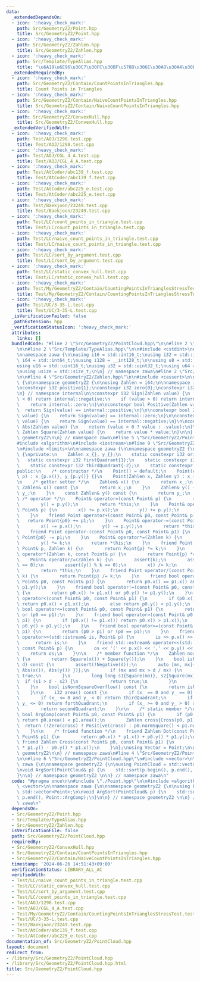 ```yaml
---
data:
  _extendedDependsOn:
  - icon: ':heavy_check_mark:'
    path: Src/GeometryZ2/Point.hpp
    title: Src/GeometryZ2/Point.hpp
  - icon: ':heavy_check_mark:'
    path: Src/GeometryZ2/Zahlen.hpp
    title: Src/GeometryZ2/Zahlen.hpp
  - icon: ':heavy_check_mark:'
    path: Src/Template/TypeAlias.hpp
    title: "\u6A19\u6E96\u30C7\u30FC\u30BF\u578B\u306E\u30A8\u30A4\u30EA\u30A2\u30B9"
  _extendedRequiredBy:
  - icon: ':heavy_check_mark:'
    path: Src/GeometryZ2/Contain/CountPointsInTriangles.hpp
    title: Count Points in Triangles
  - icon: ':heavy_check_mark:'
    path: Src/GeometryZ2/Contain/NaiveCountPointsInTriangles.hpp
    title: Src/GeometryZ2/Contain/NaiveCountPointsInTriangles.hpp
  - icon: ':heavy_check_mark:'
    path: Src/GeometryZ2/ConvexHull.hpp
    title: Src/GeometryZ2/ConvexHull.hpp
  _extendedVerifiedWith:
  - icon: ':heavy_check_mark:'
    path: Test/AOJ/1298.test.cpp
    title: Test/AOJ/1298.test.cpp
  - icon: ':heavy_check_mark:'
    path: Test/AOJ/CGL_4_A.test.cpp
    title: Test/AOJ/CGL_4_A.test.cpp
  - icon: ':heavy_check_mark:'
    path: Test/AtCoder/abc139_f.test.cpp
    title: Test/AtCoder/abc139_f.test.cpp
  - icon: ':heavy_check_mark:'
    path: Test/AtCoder/abc225_e.test.cpp
    title: Test/AtCoder/abc225_e.test.cpp
  - icon: ':heavy_check_mark:'
    path: Test/Baekjoon/23249.test.cpp
    title: Test/Baekjoon/23249.test.cpp
  - icon: ':heavy_check_mark:'
    path: Test/LC/count_points_in_triangle.test.cpp
    title: Test/LC/count_points_in_triangle.test.cpp
  - icon: ':heavy_check_mark:'
    path: Test/LC/naive_count_points_in_triangle.test.cpp
    title: Test/LC/naive_count_points_in_triangle.test.cpp
  - icon: ':heavy_check_mark:'
    path: Test/LC/sort_by_argument.test.cpp
    title: Test/LC/sort_by_argument.test.cpp
  - icon: ':heavy_check_mark:'
    path: Test/LC/static_convex_hull.test.cpp
    title: Test/LC/static_convex_hull.test.cpp
  - icon: ':heavy_check_mark:'
    path: Test/My/GeometryZ2/Contain/CountingPointsInTrianglesStressTest.test.cpp
    title: Test/My/GeometryZ2/Contain/CountingPointsInTrianglesStressTest.test.cpp
  - icon: ':heavy_check_mark:'
    path: Test/UC/3-35-L.test.cpp
    title: Test/UC/3-35-L.test.cpp
  _isVerificationFailed: false
  _pathExtension: hpp
  _verificationStatusIcon: ':heavy_check_mark:'
  attributes:
    links: []
  bundledCode: "#line 2 \"Src/GeometryZ2/PointCloud.hpp\"\n\n#line 2 \"Src/GeometryZ2/Point.hpp\"\
    \n\n#line 2 \"Src/Template/TypeAlias.hpp\"\n\n#include <cstdint>\n#include <cstddef>\n\
    \nnamespace zawa {\n\nusing i16 = std::int16_t;\nusing i32 = std::int32_t;\nusing\
    \ i64 = std::int64_t;\nusing i128 = __int128_t;\n\nusing u8 = std::uint8_t;\n\
    using u16 = std::uint16_t;\nusing u32 = std::uint32_t;\nusing u64 = std::uint64_t;\n\
    \nusing usize = std::size_t;\n\n} // namespace zawa\n#line 2 \"Src/GeometryZ2/Zahlen.hpp\"\
    \n\n#line 4 \"Src/GeometryZ2/Zahlen.hpp\"\n\n#include <cassert>\n\nnamespace zawa\
    \ {\n\nnamespace geometryZ2 {\n\nusing Zahlen = i64;\n\nnamespace internal {\n\
    \nconstexpr i32 positive{1};\nconstexpr i32 zero{0};\nconstexpr i32 negative{-1};\n\
    \n} // namespace internal\n\nconstexpr i32 Sign(Zahlen value) {\n    if (value\
    \ < 0) return internal::negative;\n    if (value > 0) return internal::positive;\n\
    \    return internal::zero;\n}\n\nconstexpr bool Positive(Zahlen value) {\n  \
    \  return Sign(value) == internal::positive;\n}\n\nconstexpr bool Zero(Zahlen\
    \ value) {\n    return Sign(value) == internal::zero;\n}\n\nconstexpr bool Negative(Zahlen\
    \ value) {\n    return Sign(value) == internal::negative;\n}\n\nconstexpr Zahlen\
    \ Abs(Zahlen value) {\n    return (value > 0 ? value : -value);\n}\n\nconstexpr\
    \ Zahlen Square(Zahlen value) {\n    return value * value;\n}\n\n} // namespace\
    \ geometryZ2\n\n} // namespace zawa\n#line 5 \"Src/GeometryZ2/Point.hpp\"\n\n\
    #include <algorithm>\n#include <iostream>\n#line 9 \"Src/GeometryZ2/Point.hpp\"\
    \n#include <limits>\n\nnamespace zawa {\n\nnamespace geometryZ2 {\n\nclass Point\
    \ {\nprivate:\n    Zahlen x_{}, y_{};\n    static constexpr i32 origin{0};\n \
    \   static constexpr i32 firstQuadrant{1};\n    static constexpr i32 secondQuadrant{2};\n\
    \    static constexpr i32 thirdQuadrant{-2};\n    static constexpr i32 forthQuadrant{-1};\n\
    public:\n    /* constructor */\n    Point() = default;\n    Point(const Point&\
    \ p) : x_{p.x()}, y_{p.y()} {}\n    Point(Zahlen x, Zahlen y) : x_{x}, y_{y} {}\n\
    \n    /* getter setter */\n    Zahlen& x() {\n        return x_;\n    }\n    const\
    \ Zahlen& x() const {\n        return x_;\n    }\n    Zahlen& y() {\n        return\
    \ y_;\n    }\n    const Zahlen& y() const {\n        return y_;\n    }\n\n   \
    \ /* operator */\n    Point& operator=(const Point& p) {\n        x() = p.x();\n\
    \        y() = p.y();\n        return *this;\n    }\n    Point& operator+=(const\
    \ Point& p) {\n        x() += p.x();\n        y() += p.y();\n        return *this;\n\
    \    }\n    friend Point operator+(const Point& p0, const Point& p1) {\n     \
    \   return Point{p0} += p1;\n    }\n    Point& operator-=(const Point& p) {\n\
    \        x() -= p.x();\n        y() -= p.y();\n        return *this;\n    }\n\
    \    friend Point operator-(const Point& p0, const Point& p1) {\n        return\
    \ Point{p0} -= p1;\n    }\n    Point& operator*=(Zahlen k) {\n        x() *= k;\n\
    \        y() *= k;\n        return *this;\n    }\n    friend Point operator*(const\
    \ Point& p, Zahlen k) {\n        return Point{p} *= k;\n    }\n    friend Point\
    \ operator*(Zahlen k, const Point& p) {\n        return Point{p} *= k;\n    }\n\
    \    Point& operator/=(Zahlen k) {\n        assert(k);\n        assert(x() % k\
    \ == 0);\n        assert(y() % k == 0);\n        x() /= k;\n        y() /= k;\n\
    \        return *this;\n    }\n    friend Point operator/(const Point& p, Zahlen\
    \ k) {\n        return Point{p} /= k;\n    }\n    friend bool operator==(const\
    \ Point& p0, const Point& p1) {\n        return p0.x() == p1.x() and p0.y() ==\
    \ p1.y();\n    }\n    friend bool operator!=(const Point& p0, const Point& p1)\
    \ {\n        return p0.x() != p1.x() or p0.y() != p1.y();\n    }\n    friend bool\
    \ operator<(const Point& p0, const Point& p1) {\n        if (p0.x() != p1.x())\
    \ return p0.x() < p1.x();\n        else return p0.y() < p1.y();\n    }\n    friend\
    \ bool operator<=(const Point& p0, const Point& p1) {\n        return (p0 < p1)\
    \ or (p0 == p1);\n    }\n    friend bool operator>(const Point& p0, const Point&\
    \ p1) {\n        if (p0.x() != p1.x()) return p0.x() > p1.x();\n        else return\
    \ p0.y() > p1.y();\n    }\n    friend bool operator>=(const Point& p0, const Point&\
    \ p1) {\n        return (p0 > p1) or (p0 == p1);\n    }\n    friend std::istream&\
    \ operator>>(std::istream& is, Point& p) {\n        is >> p.x() >> p.y();\n  \
    \      return is;\n    }\n    friend std::ostream& operator<<(std::ostream& os,\
    \ const Point& p) {\n        os << '(' << p.x() << ',' << p.y() << ')';\n    \
    \    return os;\n    }\n\n    /* member function */\n    Zahlen normSquare() const\
    \ {\n        return Square(x()) + Square(y());\n    }\n    bool isNormSquareOver(Zahlen\
    \ d) const {\n        assert(!Negative(d));\n        auto [mn, mx]{std::minmax({\
    \ Abs(x()), Abs(y()) })};\n        if (mx and mx > d / mx) {\n            return\
    \ true;\n        }\n        long long s1{Square(mn)}, s2{Square(mx)};\n      \
    \  if (s1 > d - s2) {\n            return true;\n        }\n        return false;\n\
    \    }\n    bool isNormSquareOverflow() const {\n        return isNormSquareOver(std::numeric_limits<Zahlen>::max());\n\
    \    }\n\n    i32 area() const {\n        if (x_ == 0 and y_ == 0) return origin;\n\
    \        if (x_ <= 0 and y_ < 0) return thirdQuadrant;\n        if (x_ > 0 and\
    \ y_ <= 0) return forthQuadrant;\n        if (x_ >= 0 and y_ > 0) return firstQuadrant;\n\
    \        return secondQuadrant;\n    }\n\n    /* static member */\n    static\
    \ bool ArgComp(const Point& p0, const Point& p1) {\n        if (p0.area() != p1.area())\
    \ return p0.area() < p1.area();\n        Zahlen cross{Cross(p0, p1)};\n      \
    \  return (!Zero(cross) ? Positive(cross) : p0.normSquare() < p1.normSquare());\n\
    \    }\n\n    /* friend function */\n    friend Zahlen Dot(const Point& p0, const\
    \ Point& p1) {\n        return p0.x() * p1.x() + p0.y() * p1.y();\n    }\n   \
    \ friend Zahlen Cross(const Point& p0, const Point& p1) {\n        return p0.x()\
    \ * p1.y() - p0.y() * p1.x();\n    }\n};\nusing Vector = Point;\n\n} // namespace\
    \ geometryZ2\n\n} // namespace zawa\n#line 4 \"Src/GeometryZ2/PointCloud.hpp\"\
    \n\n#line 6 \"Src/GeometryZ2/PointCloud.hpp\"\n#include <vector>\n\nnamespace\
    \ zawa {\n\nnamespace geometryZ2 {\n\nusing PointCloud = std::vector<Point>;\n\
    \nvoid ArgSort(PointCloud& p) {\n    std::sort(p.begin(), p.end(), Point::ArgComp);\n\
    }\n\n} // namespace geometryZ2 \n\n} // namespace zawa\n"
  code: "#pragma once\n\n#include \"./Point.hpp\"\n\n#include <algorithm>\n#include\
    \ <vector>\n\nnamespace zawa {\n\nnamespace geometryZ2 {\n\nusing PointCloud =\
    \ std::vector<Point>;\n\nvoid ArgSort(PointCloud& p) {\n    std::sort(p.begin(),\
    \ p.end(), Point::ArgComp);\n}\n\n} // namespace geometryZ2 \n\n} // namespace\
    \ zawa\n"
  dependsOn:
  - Src/GeometryZ2/Point.hpp
  - Src/Template/TypeAlias.hpp
  - Src/GeometryZ2/Zahlen.hpp
  isVerificationFile: false
  path: Src/GeometryZ2/PointCloud.hpp
  requiredBy:
  - Src/GeometryZ2/ConvexHull.hpp
  - Src/GeometryZ2/Contain/CountPointsInTriangles.hpp
  - Src/GeometryZ2/Contain/NaiveCountPointsInTriangles.hpp
  timestamp: '2024-06-26 14:51:43+09:00'
  verificationStatus: LIBRARY_ALL_AC
  verifiedWith:
  - Test/LC/naive_count_points_in_triangle.test.cpp
  - Test/LC/static_convex_hull.test.cpp
  - Test/LC/sort_by_argument.test.cpp
  - Test/LC/count_points_in_triangle.test.cpp
  - Test/AOJ/1298.test.cpp
  - Test/AOJ/CGL_4_A.test.cpp
  - Test/My/GeometryZ2/Contain/CountingPointsInTrianglesStressTest.test.cpp
  - Test/UC/3-35-L.test.cpp
  - Test/Baekjoon/23249.test.cpp
  - Test/AtCoder/abc139_f.test.cpp
  - Test/AtCoder/abc225_e.test.cpp
documentation_of: Src/GeometryZ2/PointCloud.hpp
layout: document
redirect_from:
- /library/Src/GeometryZ2/PointCloud.hpp
- /library/Src/GeometryZ2/PointCloud.hpp.html
title: Src/GeometryZ2/PointCloud.hpp
---
```

